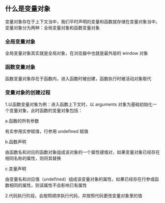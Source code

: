 ## 什么是变量对象

变量对象存在于上下文当中，我们平时声明的变量和函数就存储在变量对象当中。变量对象分为两种：全局变量对象和函数变量对象

### 全局变量对象

全局变量对象其实就是全局对象，在浏览器中也就是最外层的 window 对象

### 函数变量对象

函数变量对象存在于函数内，进入函数时被创建，函数执行时被活动对象取代

### 变量对象的创建过程

1.以函数变量对象为例：进入函数上下文时，以 arguments 对象为基础初始化一个变量对象，此时函数的变量对象包括：

a.函数的所有参数

有实参用实参赋值，行参用 undefined 赋值

b.函数声明

由函数名和对应的函数对象组成该对象的一个属性键值对，如果变量对象已经存在相同名称的属性，则将其替换

c.变量声明

由变量名和对应值（undefined）组成该变量对象的属性，如果已经存在行参或函数相同的属性，则该属性不会影响已有属性

2.代码执行阶段，会按照顺序执行代码，并按照代码更改变量对象里的值
